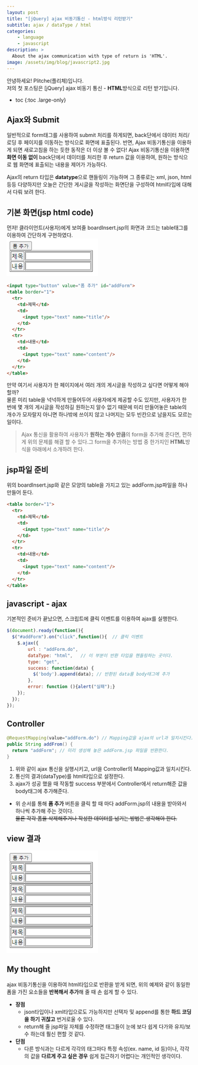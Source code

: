 ```yaml
---
layout: post
title: "[jQuery] ajax 비동기통신 - html방식 리턴받기"
subtitle: ajax / dataType / html
categories:
    - language
    - javascript
description: >
  About the ajax communication with type of return is 'HTML'.
image: /assets/img/blog/javascript2.jpg
---
```


안녕하세요! Plitche(플리체)입니다.  
저의 첫 포스팅은 [jQuery] ajax 비동기 통신 - **HTML**방식으로 리턴 받기입니다.

* toc
{:toc .large-only}

## Ajax와 Submit
일반적으로 form태그를 사용하여 submit 처리를 하게되면, back단에서 데이터 처리/로딩 후 페이지를 이동하는 방식으로 화면에 표출된다. 반면, Ajax 비동기통신을 이용하게 되면 새로고침을 하는 듯한 동작은 더 이상 볼 수 없다! Ajax 비동기통신을 이용하면 **화면 이동 없이** back단에서 데이터를 처리한 후 return 값을 이용하여, 원하는 방식으로 웹 화면에 표출되는 내용을 제어가 가능하다.

Ajax의 return 타입은 **datatype**으로 핸들링이 가능하며 그 종류로는 xml, json, html 등등 다양하지만 오늘은 간단한 게시글을 작성하는 화면단을 구성하여 html타입에 대해서 다뤄 보려 한다.

## 기본 화면(jsp html code)
먼저! 클라이언트(사용자)에게 보여줄 boardInsert.jsp의 화면과 코드는 table태그를 이용하여 간단하게 구현하였다.<br/>
![](/assets/post/javascript/ajax-html-01-01.PNG)

```html
<input type="button" value="폼 추가" id="addForm">
<table border="1">
  <tr>
    <td>제목</td>
    <td>
      <input type="text" name="title"/>
    </td>
  </tr>
  <tr>
    <td>내용</td>
    <td>
      <input type="text" name="content"/>
    </td>
  </tr>
</table>
```
만약 여기서 사용자가 한 페이지에서 여러 개의 게시글을 작성하고 싶다면 어떻게 해야할까?  
물론 미리 table을 넉넉하게 만들어두어 사용자에게 제공할 수도 있지만, 사용자가 한 번에 몇 개의 게시글을 작성하길 원하는지 알수 없기 때문에 미리 만들어놓은 table의 개수가 모자랄지 아니면 하나밖에 쓰이지 않고 나머지는 모두 빈칸으로 남을지도 모르는 일이다.  
> Ajax 통신을 활용하여 사용자가 **원하는 개수 만큼**의 form을 추가해 준다면, 편하게 위의 문제를 해결 할 수 있다.그 form을 추가하는 방법 중 한가지인 **HTML**방식을 아래에서 소개하려 한다.

## jsp파일 준비
위의 boardInsert.jsp와 같은 모양의 table을 가지고 있는 addForm.jsp파일을 하나 만들어 둔다.
```html
<table border="1">
  <tr>
    <td>제목</td>
    <td>
      <input type="text" name="title"/>
    </td>
  </tr>
  <tr>
    <td>내용</td>
    <td>
      <input type="text" name="content"/>
    </td>
  </tr>
</table>
```

## javascript - ajax
기본적인 준비가 끝났으면, 스크립트에 클릭 이벤트를 이용하여 ajax를 실행한다.
```js
$(document).ready(function(){
  $("#addForm").on("click",function(){	// 클릭 이벤트
    $.ajax({
        url : "addForm.do",
        dataType: "html",	// 이 부분이 반환 타입을 핸들링하는 곳이다.
        type: "get",
        success: function(data) {
          $('body').append(data); // 반환된 data를 body태그에 추가
        },
        error: function (){alert("실패");}
    });
  });
});
```
## Controller
```java
@RequestMapping(value="addForm.do") // Mapping값을 ajax의 url과 일치시킨다.
public String addFrom() {
  return "addForm"; // 미리 생성해 놓은 addForm.jsp 파일을 반환한다.
}
```

1. 위와 같이 ajax 통신을 실행시키고, url을 Controller의 Mapping값과 일치시킨다.  
2. 통신의 결과(dataType)를 html타입으로 설정한다.  
3. ajax가 성공 했을 때 작동할 success 부분에서 Controller에서 return해준 값을 body태그에 추가해준다.  

* 위 순서를 통해 **폼 추가** 버튼을 클릭 할 때 마다 addForm.jsp의 내용을 받아와서 하나씩 추가해 주는 것이다.  
~~물론 각각 폼을 삭제해주거나 작성한 데이터를 넘기는 방법은 생각해야 한다.~~

## view 결과
![](/assets/post/javascript/ajax-html-01-02.PNG)

## My thought
ajax 비동기통신을 이용하여 html타입으로 반환을 받게 되면, 위의 예제와 같이 동일한 폼을 가진 요소들을 **반복해서 추가**해 줄 때 손 쉽게 할 수 있다. 
- **장점**
  - json타입이나 xml타입으로도 가능하지만 선택자 및 append를 통한 **하드 코딩을 하기 귀찮고** 번거로울 수 있다. 
  - return해 줄 jsp파일 자체를 수정하면 태그들이 눈에 보다 쉽게 다가와 유지/보수 하는데 훨신 편할 것 같다.
- **단점**
  - 다른 방식과는 다르게 각각의 태그마다 특정 속성(ex. name, id 등)이나, 각각의 값을 **다르게 주고 싶은 경우** 쉽게 접근하기 어렵다는 개인적인 생각이다.
